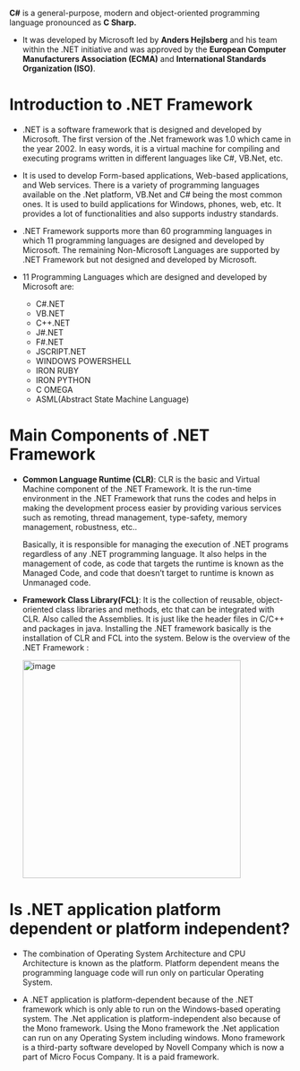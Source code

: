 **C#** is a general-purpose, modern and object-oriented programming language pronounced as **C Sharp.**

*  It was developed by Microsoft led by **Anders Hejlsberg** and his team within the .NET initiative and was approved by the **European Computer Manufacturers Association (ECMA)** and **International Standards Organization (ISO)**.

# Introduction to .NET Framework

* .NET is a software framework that is designed and developed by Microsoft. The first version of the .Net framework was 1.0 which came in the year 2002. In easy words, it is a virtual machine for compiling and executing programs written in different languages like C#, VB.Net, etc. 

* It is used to develop Form-based applications, Web-based applications, and Web services. There is a variety of programming languages available on the .Net platform, VB.Net and C# being the most common ones. It is used to build applications for Windows, phones, web, etc. It provides a lot of functionalities and also supports industry standards. 

* .NET Framework supports more than 60 programming languages in which 11 programming languages are designed and developed by Microsoft. The remaining Non-Microsoft Languages are supported by .NET Framework but not designed and developed by Microsoft. 

* 11 Programming Languages which are designed and developed by Microsoft are: 

    - C#.NET
    - VB.NET
    - C++.NET
    - J#.NET
    - F#.NET
    - JSCRIPT.NET
    - WINDOWS POWERSHELL
    - IRON RUBY
    - IRON PYTHON
    - C OMEGA
    - ASML(Abstract State Machine Language)


# Main Components of .NET Framework
  
  - **Common Language Runtime (CLR)**: CLR is the basic and Virtual Machine component of the .NET Framework. It is the run-time environment in the .NET Framework that runs        the codes and helps in making the development process easier by providing various services such as remoting, thread management, type-safety, memory management,                robustness, etc.. 
  
     Basically, it is responsible for managing the execution of .NET programs regardless of any    .NET programming language. It also helps in the management of code, as code      that targets the runtime is known as the Managed Code, and code that doesn’t target to runtime is known as Unmanaged code. 

  - **Framework Class Library(FCL)**: It is the collection of reusable, object-oriented class libraries and methods, etc that can be integrated with CLR. Also called the          Assemblies. It is just like the header files in C/C++ and packages in java. Installing the .NET framework basically is the installation of CLR and FCL into the system.        Below is the overview of the .NET Framework : 
 
       <img width="389" alt="image" src="https://user-images.githubusercontent.com/56192979/144592269-e95286b4-503f-444b-ad80-0c09f5d70cc0.png">
      
# Is .NET application platform dependent or platform independent?

  - The combination of Operating System Architecture and CPU Architecture is known as the platform. 
   Platform dependent means the programming language code will run only on particular Operating System. 
    
  - A .NET application is platform-dependent because of the .NET framework which is only able to run on the Windows-based operating system. 
    The .Net application is platform-independent also because of the Mono framework. 
    Using the Mono framework the .Net application can run on any Operating System including windows. 
    Mono framework is a third-party software developed by Novell Company which is now a part of Micro Focus Company. It is a paid framework. 
 
